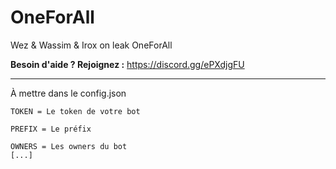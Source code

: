 # OneForAll
Wez & Wassim & Irox on leak OneForAll

**Besoin d'aide ? Rejoignez :** https://discord.gg/ePXdjgFU

---
À mettre dans le config.json

```
TOKEN = Le token de votre bot 

PREFIX = Le préfix 

OWNERS = Les owners du bot
[...]
```

